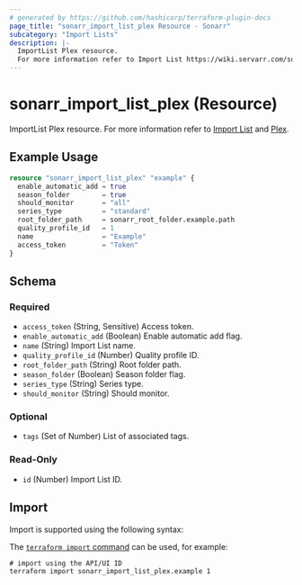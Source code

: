 ```yaml
---
# generated by https://github.com/hashicorp/terraform-plugin-docs
page_title: "sonarr_import_list_plex Resource - Sonarr"
subcategory: "Import Lists"
description: |-
  ImportList Plex resource.
  For more information refer to Import List https://wiki.servarr.com/sonarr/settings#import-lists and Plex https://wiki.servarr.com/sonarr/supported#pleximport.
---
```


# sonarr_import_list_plex (Resource)

<!-- subcategory:Import Lists -->
ImportList Plex resource.
For more information refer to [Import List](https://wiki.servarr.com/sonarr/settings#import-lists) and [Plex](https://wiki.servarr.com/sonarr/supported#pleximport).

## Example Usage

```terraform
resource "sonarr_import_list_plex" "example" {
  enable_automatic_add = true
  season_folder        = true
  should_monitor       = "all"
  series_type          = "standard"
  root_folder_path     = sonarr_root_folder.example.path
  quality_profile_id   = 1
  name                 = "Example"
  access_token         = "Token"
}
```

<!-- schema generated by tfplugindocs -->
## Schema

### Required

- `access_token` (String, Sensitive) Access token.
- `enable_automatic_add` (Boolean) Enable automatic add flag.
- `name` (String) Import List name.
- `quality_profile_id` (Number) Quality profile ID.
- `root_folder_path` (String) Root folder path.
- `season_folder` (Boolean) Season folder flag.
- `series_type` (String) Series type.
- `should_monitor` (String) Should monitor.

### Optional

- `tags` (Set of Number) List of associated tags.

### Read-Only

- `id` (Number) Import List ID.

## Import

Import is supported using the following syntax:

The [`terraform import` command](https://developer.hashicorp.com/terraform/cli/commands/import) can be used, for example:

```shell
# import using the API/UI ID
terraform import sonarr_import_list_plex.example 1
```

